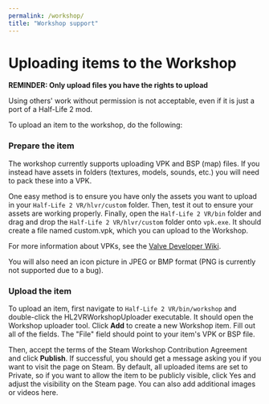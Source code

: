 ```yaml
---
permalink: /workshop/
title: "Workshop support"
---
```


# Uploading items to the Workshop

**REMINDER: Only upload files you have the rights to upload**  

Using others' work without permission is not acceptable, even if it is just
a port of a Half-Life 2 mod.

To upload an item to the workshop, do the following:

### Prepare the item

The workshop currently supports uploading VPK and BSP (map) files. If you
instead have assets in folders (textures, models, sounds, etc.) you will need
to pack these into a VPK.

One easy method is to ensure you have only the assets you want to upload in
your `Half-Life 2 VR/hlvr/custom` folder. Then, test it out to ensure your
assets are working properly. Finally, open the `Half-Life 2 VR/bin` folder
and drag and drop the `Half-Life 2 VR/hlvr/custom` folder onto `vpk.exe`. It
should create a file named custom.vpk, which you can upload to the Workshop.

For more information about VPKs, see the [Valve Developer Wiki](https://developer.valvesoftware.com/wiki/VPK).

You will also need an icon picture in JPEG or BMP format (PNG is currently not
supported due to a bug).

### Upload the item

To upload an item, first navigate to `Half-Life 2 VR/bin/workshop` and 
double-click the HL2VRWorkshopUploader executable. It should open the Workshop
uploader tool. Click **Add** to create a new Workshop item. Fill out all of the
fields. The "File" field should point to your item's VPK or BSP file.

Then, accept the terms of the Steam Workshop Contribution Agreement and click
**Publish**. If successful, you should get a message asking you if you want to
visit the page on Steam. By default, all uploaded items are set to Private, so
if you want to allow the item to be publicly visible, click Yes and adjust the
visibility on the Steam page. You can also add additional images or videos
here.